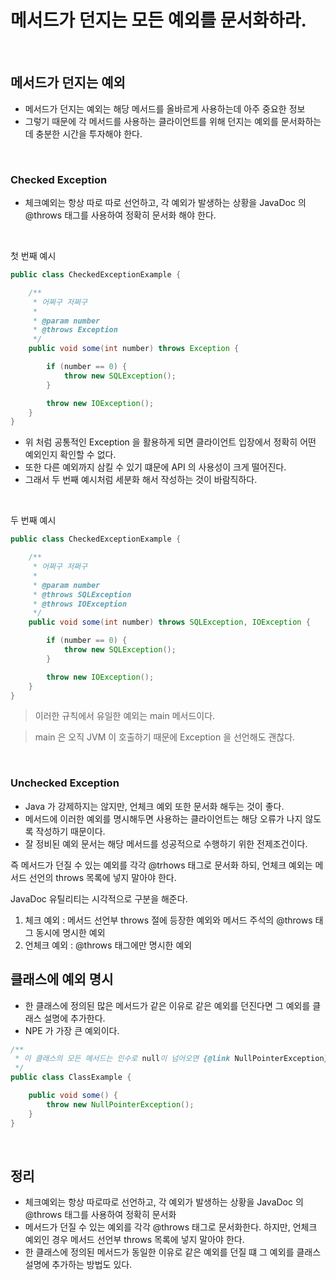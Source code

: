 # 메서드가 던지는 모든 예외를 문서화하라.

</br>

## 메서드가 던지는 예외
- 메서드가 던지는 예외는 해당 메서드를 올바르게 사용하는데 아주 중요한 정보
- 그렇기 때문에 각 메서드를 사용하는 클라이언트를 위해 던지는 예외를 문서화하는데 충분한 시간을 투자해야 한다.

</br>

### Checked Exception
- 체크예외는 항상 따로 따로 선언하고, 각 예외가 발생하는 상황을 JavaDoc 의 @throws 태그를 사용하여 정확히 문서화 해야 한다.

</br>

첫 번째 예시
```java
public class CheckedExceptionExample {

    /**
     * 어쩌구 저쩌구
     *
     * @param number
     * @throws Exception
     */
    public void some(int number) throws Exception {

        if (number == 0) {
            throw new SQLException();
        }

        throw new IOException();
    }
}
```
- 위 처럼 공통적인 Exception 을 활용하게 되면 클라이언트 입장에서 정확히 어떤 예외인지 확인할 수 없다.
- 또한 다른 예외까지 삼킬 수 있기 떄문에 API 의 사용성이 크게 떨어진다.
- 그래서 두 번째 예시처럼 세분화 해서 작성하는 것이 바람직하다.

</br>

두 번째 예시
```java
public class CheckedExceptionExample {

    /**
     * 어쩌구 저쩌구
     *
     * @param number
     * @throws SQLException
     * @throws IOException
     */
    public void some(int number) throws SQLException, IOException {

        if (number == 0) {
            throw new SQLException();
        }

        throw new IOException();
    }
}
```
> 이러한 규칙에서 유일한 예외는 main 메서드이다.

> main 은 오직 JVM 이 호출하기 때문에 Exception 을 선언해도 괜찮다.

</br>

### Unchecked Exception
- Java 가 강제하지는 않지만, 언체크 예외 또한 문서화 해두는 것이 좋다.
- 메서드에 이러한 예외를 명시해두면 사용하는 클라이언트는 해당 오류가 나지 않도록 작성하기 때문이다.
- 잘 정비된 예외 문서는 해당 메서드를 성공적으로 수행하기 위한 전제조건이다.

즉 메서드가 던질 수 있는 예외를 각각 @trhows 태그로 문서화 하되, 언체크 예외는 메서드 선언의 throws 목록에 넣지 말아야 한다.

JavaDoc 유틸리티는 시각적으로 구분을 해준다.
1. 체크 예외 : 메서드 선언부 throws 절에 등장한 예외와 메서드 주석의 @throws 태그 동시에 명시한 예외
2. 언체크 예외 : @throws 태그에만 명시한 예외

## 클래스에 예외 명시
- 한 클래스에 정의된 많은 메서드가 같은 이유로 같은 예외를 던진다면 그 예외를 클래스 설명에 추가한다.
- NPE 가 가장 큰 예외이다.

```java
/**
 * 이 클래스의 모든 메서드는 인수로 null이 넘어오면 {@link NullPointerException} 을 던진다.
 */
public class ClassExample {

    public void some() {
        throw new NullPointerException();
    }
}
```

</br>

## 정리
- 체크예외는 항상 따로따로 선언하고, 각 예외가 발생하는 상황을 JavaDoc 의 @throws 태그를 사용하여 정확히 문서화
- 메서드가 던질 수 있는 예외를 각각 @throws 태그로 문서화한다. 하지만, 언체크 예외인 경우 메서드 선언부 throws 목록에 넣지 말아야 한다.
- 한 클래스에 정의된 메서드가 동일한 이유로 같은 예외를 던질 떄 그 예외를 클래스 설명에 추가하는 방법도 있다.


